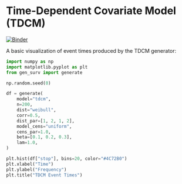 # Time-Dependent Covariate Model (TDCM)

[![Binder](https://mybinder.org/badge_logo.svg)](https://mybinder.org/v2/gh/DiogoRibeiro7/genSurvPy/HEAD?urlpath=lab/tree/examples/notebooks/tdcm.ipynb)

A basic visualization of event times produced by the TDCM generator:

```python
import numpy as np
import matplotlib.pyplot as plt
from gen_surv import generate

np.random.seed(0)

df = generate(
    model="tdcm",
    n=200,
    dist="weibull",
    corr=0.5,
    dist_par=[1, 2, 1, 2],
    model_cens="uniform",
    cens_par=1.0,
    beta=[0.1, 0.2, 0.3],
    lam=1.0,
)

plt.hist(df["stop"], bins=20, color="#4C72B0")
plt.xlabel("Time")
plt.ylabel("Frequency")
plt.title("TDCM Event Times")
```
